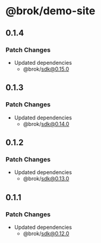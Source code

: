 # @brok/demo-site

## 0.1.4

### Patch Changes

- Updated dependencies
  - @brok/sdk@0.15.0

## 0.1.3

### Patch Changes

- Updated dependencies
  - @brok/sdk@0.14.0

## 0.1.2

### Patch Changes

- Updated dependencies
  - @brok/sdk@0.13.0

## 0.1.1

### Patch Changes

- Updated dependencies
  - @brok/sdk@0.12.0

